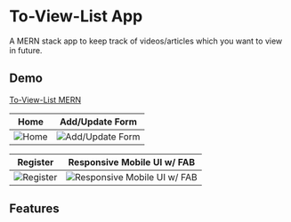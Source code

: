# To-View-List App 

A MERN stack app to keep track of videos/articles which you want to view in future.

## Demo

[To-View-List MERN](https://github.com/amand33p)


Home                    |  Add/Update Form
:-------------------------:|:-------------------------:
![Home](https://github.com/amand33p/to-view-list-mern/blob/master/screenshots/desktop-home.png)  |  ![Add/Update Form](https://github.com/amand33p/to-view-list-mern/blob/master/screenshots/desktop-add-form.png)

Register                    |  Responsive Mobile UI w/ FAB
:-------------------------:|:-------------------------:
![Register](https://github.com/amand33p/to-view-list-mern/blob/master/screenshots/desktop-register.png)  |  ![Responsive Mobile UI w/ FAB](https://github.com/amand33p/to-view-list-mern/blob/master/screenshots/mobile-dark.png)

## Features



